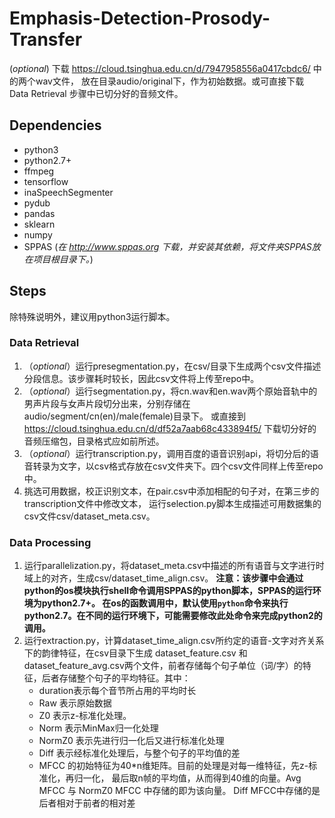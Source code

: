 # Emphasis-Detection-Prosody-Transfer
(*optional*) 下载 https://cloud.tsinghua.edu.cn/d/7947958556a0417cbdc6/ 中的两个wav文件，
放在目录audio/original下，作为初始数据。或可直接下载 Data Retrieval 步骤中已切分好的音频文件。  
## Dependencies
* python3
* python2.7+
* ffmpeg
* tensorflow
* inaSpeechSegmenter
* pydub
* pandas
* sklearn
* numpy
* SPPAS (*在 http://www.sppas.org 下载，并安装其依赖，将文件夹SPPAS放在项目根目录下。*)
## Steps
除特殊说明外，建议用python3运行脚本。
### Data Retrieval
1. （*optional*）运行presegmentation.py，在csv/目录下生成两个csv文件描述分段信息。该步骤耗时较长，因此csv文件将上传至repo中。
2. （*optional*）运行segmentation.py，将cn.wav和en.wav两个原始音轨中的男声片段与女声片段切分出来，分别存储在audio/segment/cn(en)/male(female)目录下。
或直接到 https://cloud.tsinghua.edu.cn/d/df52a7aab68c433894f5/ 下载切分好的音频压缩包，目录格式应如前所述。
3. （*optional*）运行transcription.py，调用百度的语音识别api，将切分后的语音转录为文字，以csv格式存放在csv文件夹下。四个csv文件同样上传至repo中。
4. 挑选可用数据，校正识别文本，在pair.csv中添加相配的句子对，在第三步的transcription文件中修改文本，
运行selection.py脚本生成描述可用数据集的csv文件csv/dataset_meta.csv。
### Data Processing
1. 运行parallelization.py，将dataset_meta.csv中描述的所有语音与文字进行时域上的对齐，生成csv/dataset_time_align.csv。
**注意：该步骤中会通过python的os模块执行shell命令调用SPPAS的python脚本，SPPAS的运行环境为python2.7+。
在os的函数调用中，默认使用`python`命令来执行python2.7。在不同的运行环境下，可能需要修改此处命令来完成python2的调用。**
2. 运行extraction.py，计算dataset_time_align.csv所约定的语音-文字对齐关系下的韵律特征，在csv目录下生成 dataset_feature.csv
和dataset_feature_avg.csv两个文件，前者存储每个句子单位（词/字）的特征，后者存储整个句子的平均特征。其中：  
    * duration表示每个音节所占用的平均时长
    * Raw 表示原始数据
    * Z0 表示z-标准化处理。
    * Norm 表示MinMax归一化处理
    * NormZ0 表示先进行归一化后又进行标准化处理
    * Diff 表示经标准化处理后，与整个句子的平均值的差
    * MFCC 的初始特征为40*n维矩阵。目前的处理是对每一维特征，先z-标准化，再归一化，
    最后取n帧的平均值，从而得到40维的向量。Avg MFCC 与 NormZ0 MFCC 中存储的即为该向量。
    Diff MFCC中存储的是后者相对于前者的相对差
